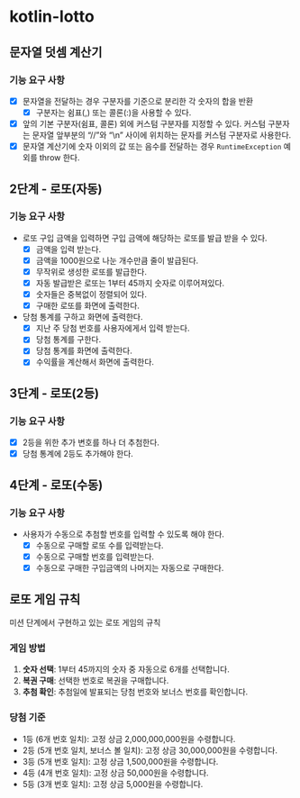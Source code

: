 # kotlin-lotto

## 문자열 덧셈 계산기

### 기능 요구 사항

- [x] 문자열을 전달하는 경우 구분자를 기준으로 분리한 각 숫자의 합을 반환
    - [x] 구분자는 쉼표(,) 또는 콜론(:)을 사용할 수 있다.
- [x] 앞의 기본 구분자(쉼표, 콜론) 외에 커스텀 구분자를 지정할 수 있다. 커스텀 구분자는 문자열 앞부분의 “//”와 “\n” 사이에 위치하는 문자를 커스텀 구분자로 사용한다.
- [x] 문자열 계산기에 숫자 이외의 값 또는 음수를 전달하는 경우 `RuntimeException` 예외를 throw 한다.

## 2단계 - 로또(자동)

### 기능 요구 사항

- 로또 구입 금액을 입력하면 구입 금액에 해당하는 로또를 발급 받을 수 있다.
    - [x] 금액을 입력 받는다.
    - [x] 금액을 1000원으로 나눈 개수만큼 줄이 발급된다.
    - [x] 무작위로 생성한 로또를 발급한다.
    - [x] 자동 발급받은 로또는 1부터 45까지 숫자로 이루어져있다.
    - [x] 숫자들은 중복없이 정렬되어 있다.
    - [x] 구매한 로또를 화면에 출력한다.
- 당첨 통계를 구하고 화면에 출력한다.
    - [x] 지난 주 당첨 번호를 사용자에게서 입력 받는다.
    - [x] 당첨 통계를 구한다.
    - [x] 당첨 통계를 화면에 출력한다.
    - [x] 수익률을 계산해서 화면에 출력한다.

## 3단계 - 로또(2등)

### 기능 요구 사항

- [x] 2등을 위한 추가 변호를 하나 더 추첨한다.
- [x] 당첨 통계에 2등도 추가해야 한다.

## 4단계 - 로또(수동)

### 기능 요구 사항

- 사용자가 수동으로 추첨할 번호를 입력할 수 있도록 해야 한다.
    - [x] 수동으로 구매할 로또 수를 입력받는다.
    - [x] 수동으로 구매할 번호를 입력받는다.
    - [x] 수동으로 구매한 구입금액의 나머지는 자동으로 구매한다.

## 로또 게임 규칙

미션 단계에서 구현하고 있는 로또 게임의 규칙

### 게임 방법

1. __숫자 선택__: 1부터 45까지의 숫자 중 자동으로 6개를 선택합니다.
2. __복권 구매__: 선택한 번호로 복권을 구매합니다.
3. __추첨 확인__: 추첨일에 발표되는 당첨 번호와 보너스 번호를 확인합니다.

### 당첨 기준

- 1등 (6개 번호 일치): 고정 상금 2,000,000,000원을 수령합니다.
- 2등 (5개 번호 일치, 보너스 볼 일치): 고정 상금 30,000,000원을 수령합니다.
- 3등 (5개 번호 일치): 고정 상금 1,500,000원을 수령합니다.
- 4등 (4개 번호 일치): 고정 상금 50,000원을 수령합니다.
- 5등 (3개 번호 일치): 고정 상금 5,000원을 수령합니다.
